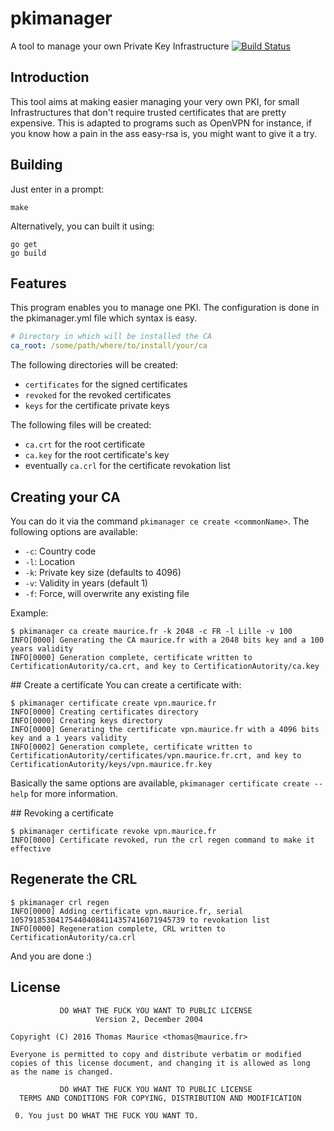 # pkimanager
A tool to manage your own Private Key Infrastructure [![Build Status](https://travis-ci.org/thomas-maurice/pkimanager.svg?branch=master)](https://travis-ci.org/thomas-maurice/pkimanager)

## Introduction
This tool aims at making easier managing your very own PKI, for small Infrastructures
that don't require trusted certificates that are pretty expensive. This is adapted to
programs such as OpenVPN for instance, if you know how a pain in the ass easy-rsa is,
you might want to give it a try.

## Building
Just enter in a prompt:
```
make
```

Alternatively, you can built it using:
```
go get
go build
```

## Features
This program enables you to manage one PKI. The configuration is done in the pkimanager.yml file
which syntax is easy.
```yaml
# Directory in which will be installed the CA
ca_root: /some/path/where/to/install/your/ca
```

The following directories will be created:
* `certificates` for the signed certificates
* `revoked` for the revoked certificates
* `keys` for the certificate private keys

The following files will be created:
* `ca.crt` for the root certificate
* `ca.key` for the root certificate's key
* eventually `ca.crl` for the certificate revokation list

## Creating your CA
You can do it via the command `pkimanager ce create <commonName>`. The following options are available:
* `-c`: Country code
* `-l`: Location
* `-k`: Private key size (defaults to 4096)
* `-v`: Validity in years (default 1)
* `-f`: Force, will overwrite any existing file

Example:
```
$ pkimanager ca create maurice.fr -k 2048 -c FR -l Lille -v 100
INFO[0000] Generating the CA maurice.fr with a 2048 bits key and a 100 years validity
INFO[0000] Generation complete, certificate written to CertificationAutority/ca.crt, and key to CertificationAutority/ca.key
```

## Create a certificate
You can create a certificate with:
```
$ pkimanager certificate create vpn.maurice.fr
INFO[0000] Creating certificates directory              
INFO[0000] Creating keys directory                      
INFO[0000] Generating the certificate vpn.maurice.fr with a 4096 bits key and a 1 years validity
INFO[0002] Generation complete, certificate written to CertificationAutority/certificates/vpn.maurice.fr.crt, and key to CertificationAutority/keys/vpn.maurice.fr.key
```

Basically the same options are available, `pkimanager certificate create --help` for more information.

## Revoking a certificate
```
$ pkimanager certificate revoke vpn.maurice.fr
INFO[0000] Certificate revoked, run the crl regen command to make it effective
```

## Regenerate the CRL
```
$ pkimanager crl regen
INFO[0000] Adding certificate vpn.maurice.fr, serial 105791853041754404084114357416071945739 to revokation list
INFO[0000] Regeneration complete, CRL written to CertificationAutority/ca.crl
```

And you are done :)

## License
```
           DO WHAT THE FUCK YOU WANT TO PUBLIC LICENSE
                   Version 2, December 2004

Copyright (C) 2016 Thomas Maurice <thomas@maurice.fr>

Everyone is permitted to copy and distribute verbatim or modified
copies of this license document, and changing it is allowed as long
as the name is changed.

           DO WHAT THE FUCK YOU WANT TO PUBLIC LICENSE
  TERMS AND CONDITIONS FOR COPYING, DISTRIBUTION AND MODIFICATION

 0. You just DO WHAT THE FUCK YOU WANT TO.
```
